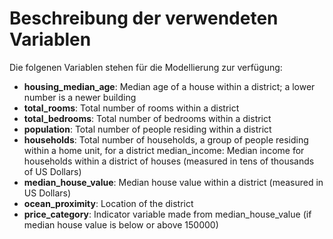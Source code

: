 # Beschreibung der verwendeten Variablen

Die folgenen Variablen stehen für die Modellierung zur verfügung:

- **housing_median_age**: Median age of a house within a district; a lower number is a newer building
- **total_rooms**: Total number of rooms within a district
- **total_bedrooms**: Total number of bedrooms within a district
- **population**: Total number of people residing within a district
- **households**: Total number of households, a group of people residing within a home unit, for a district
median_income: Median income for households within a district of houses (measured in tens of thousands of US Dollars)
- **median_house_value**: Median house value within a district (measured in US Dollars)
- **ocean_proximity**: Location of the district
- **price_category**: Indicator variable made from median_house_value (if median house value is below or above 150000)
